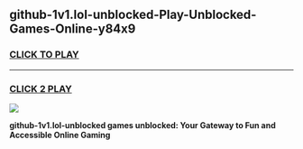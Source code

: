 
## github-1v1.lol-unblocked-Play-Unblocked-Games-Online-y84x9
<h3>
<a href="https://premium76.site?title=github-1v1.lol-unblocked&ref=25A">CLICK TO PLAY</a></h3>
<hr>

<h3>
<a href="https://premium76.site?title=github-1v1.lol-unblocked&ref=25A">CLICK 2 PLAY</a>
  
</h3>

<a href="https://premium76.site?title=github-1v1.lol-unblocked&ref=25A"><img src="https://clearcache.store/games.png"></a>


**github-1v1.lol-unblocked games unblocked: Your Gateway to Fun and Accessible Online Gaming**
